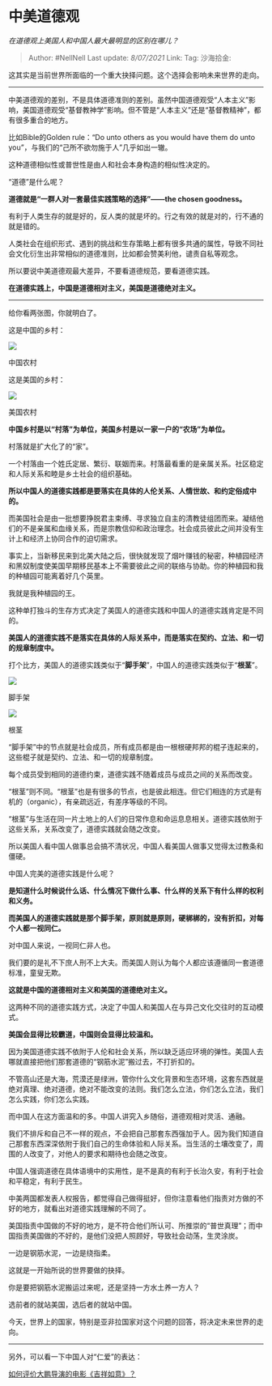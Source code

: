 # 中美道德观
*在道德观上美国人和中国人最大最明显的区别在哪儿？*

> Author: #NellNell
> Last update: *8/07/2021*
> Link:
> Tag:
> 沙海拾金:

这其实是当前世界所面临的一个重大抉择问题。这个选择会影响未来世界的走向。

---

中美道德观的差别，不是具体道德准则的差别。虽然中国道德观受“人本主义”影响，美国道德观受“基督教神学”影响。但不管是“人本主义”还是“基督教精神”，都有很多重合的地方。

比如Bible的Golden rule：“Do unto others as you would have them do unto you”，与我们的“己所不欲勿施于人”几乎如出一辙。

这种道德相似性或普世性是由人和社会本身构造的相似性决定的。

“道德”是什么呢？

**道德就是“一群人对一套最佳实践策略的选择”——the chosen goodness。**

有利于人类生存的就是好的，反人类的就是坏的。行之有效的就是对的，行不通的就是错的。

人类社会在组织形式、遇到的挑战和生存策略上都有很多共通的属性，导致不同社会文化衍生出非常相似的道德准则，比如都会赞美利他，谴责自私等观念。

所以要说中美道德观最大差异，不要看道德规范，要看道德实践。

**在道德实践上，中国是道德相对主义，美国是道德绝对主义。**

---

给你看两张图，你就明白了。

这是中国的乡村：

![](https://pic2.zhimg.com/50/v2-b9893f0268b7af8e8805b716c9e4a4f4_hd.jpg?source=1940ef5c)

中国农村

这是美国的乡村：

![](https://pic2.zhimg.com/50/v2-97f1db560ad8b5dfadbd7f0ea38abee5_hd.jpg?source=1940ef5c)

美国农村

**中国乡村是以“村落”为单位，美国乡村是以一家一户的“农场”为单位。**

村落就是扩大化了的“家”。

一个村落由一个姓氏定居、繁衍、联姻而来。村落最看重的是亲属关系。社区稳定和人际关系和睦是乡土社会的组织基础。

**所以中国人的道德实践都是要落实在具体的人伦关系、人情世故、和约定俗成中的。**

而美国社会是由一批想要挣脱君主束缚、寻求独立自主的清教徒组团而来。凝结他们的不是亲属和血缘关系，而是宗教信仰和政治理念。社会成员彼此之间并没有生计上和经济上协同合作的迫切需求。

事实上，当新移民来到北美大陆之后，很快就发现了烟叶赚钱的秘密，种植园经济和黑奴制度使美国早期移民基本上不需要彼此之间的联络与协助。你的种植园和我的种植园可能离着好几个英里。

我就是我种植园的王。

这种单打独斗的生存方式决定了美国人的道德实践和中国人的道德实践肯定是不同的。

**美国人的道德实践不是落实在具体的人际关系中，而是落实在契约、立法、和一切的规章制度中。**

打个比方，美国人的道德实践类似于“**脚手架**”，中国人的道德实践类似于“**根茎**”。

![](https://pic1.zhimg.com/50/v2-4e4bd0e308565c177f4dff9c274fff6c_hd.jpg?source=1940ef5c)

脚手架

![](https://pic3.zhimg.com/50/v2-13d673a6fa1b80e8649f2fb71b92def1_hd.jpg?source=1940ef5c)

根茎

“脚手架”中的节点就是社会成员，所有成员都是由一根根硬邦邦的棍子连起来的，这些棍子就是契约、立法、和一切的规章制度。

每个成员受到相同的道德约束，道德实践不随着成员与成员之间的关系而改变。

“根茎”则不同。“根茎”也是有很多的节点，也是彼此相连。但它们相连的方式是有机的（organic），有亲疏远近，有差序等级的不同。

“根茎”与生活在同一片土地上的人们的日常作息和命运息息相关。道德实践依附于这些关系，关系改变了，道德实践就会随之改变。

所以美国人看中国人做事总会搞不清状况，中国人看美国人做事又觉得太过教条和僵硬。

中国人完美的道德实践是什么呢？

**是知道什么时候说什么话、什么情况下做什么事、什么样的关系下有什么样的权利和义务。**

**而美国人的道德实践就是那个脚手架，原则就是原则，硬梆梆的，没有折扣，对每个人都一视同仁。**

对中国人来说，一视同仁非人也。

我们要的是礼不下庶人刑不上大夫。而美国人则认为每个人都应该遵循同一套道德标准，童叟无欺。

**这就是中国的道德相对主义和美国的道德绝对主义。**

这两种不同的道德实践方式，决定了中国人和美国人在与异己文化交往时的互动模式。

**美国会显得比较霸道，中国则会显得比较温和。**

因为美国道德实践不依附于人伦和社会关系，所以缺乏适应环境的弹性。美国人去哪就直接把他们那套道德的“钢筋水泥”搬过去，不打折扣的。

不管高山还是大海，荒漠还是绿洲，管你什么文化背景和生态环境，这套东西就是绝对真理、绝对道德，绝对不能改变的法则。我们怎么立法，你们怎么立法，我们怎么实践，你们怎么实践。

而中国人在这方面温和的多。中国人讲究入乡随俗，道德观相对灵活、通融。

我们不排斥和自己不一样的观点，不会把自己那套东西强加于人。因为我们知道自己那套东西深深依附于我们自己的生命体验和人际关系。当生活的土壤改变了，周围的人改变了，对他人的要求和期待也会随之改变。

中国人强调道德在具体语境中的实用性，是不是真的有利于长治久安，有利于社会和平稳定，有利于民生。

中美两国都发表人权报告，都觉得自己做得挺好，但你注意看他们指责对方做的不好的地方，就看出对道德实践理解的不同了。

美国指责中国做的不好的地方，是不符合他们所认可、所推崇的“普世真理”；而中国指责美国做的不好的，是他们没把人照顾好，导致社会动荡，生灵涂炭。

一边是钢筋水泥，一边是绕指柔。

这就是一开始所说的世界要做的抉择。

你是要把钢筋水泥搬运过来呢，还是坚持一方水土养一方人？

选前者的就站美国，选后者的就站中国。

今天，世界上的国家，特别是亚非拉国家对这个问题的回答，将决定未来世界的走向。

---

另外，可以看一下中国人对“仁爱”的表达：

[如何评价大鹏导演的电影《吉祥如意》？](https://www.zhihu.com/question/409589663/answer/1768068760)
